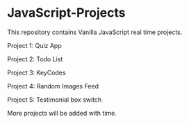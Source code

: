 # JavaScript-Projects

This repository contains Vanilla JavaScript real time projects.

Project 1: Quiz App

Project 2: Todo List

Project 3: KeyCodes

Project 4: Random Images Feed

Project 5: Testimonial box switch


More projects will be added with time. 

